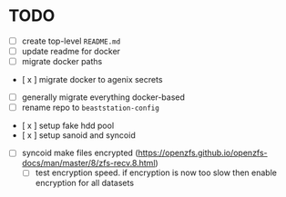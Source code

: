 # TODO

- [  ] create top-level `README.md`
- [  ] update readme for docker
- [  ] migrate docker paths
- [ x ] migrate docker to agenix secrets
- [  ] generally migrate everything docker-based
- [  ] rename repo to `beaststation-config`
- [ x ] setup fake hdd pool
- [ x ] setup sanoid and syncoid
- [  ] syncoid make files encrypted (<https://openzfs.github.io/openzfs-docs/man/master/8/zfs-recv.8.html>)
  - [  ] test encryption speed. if encryption is now too slow then enable encryption for all datasets
